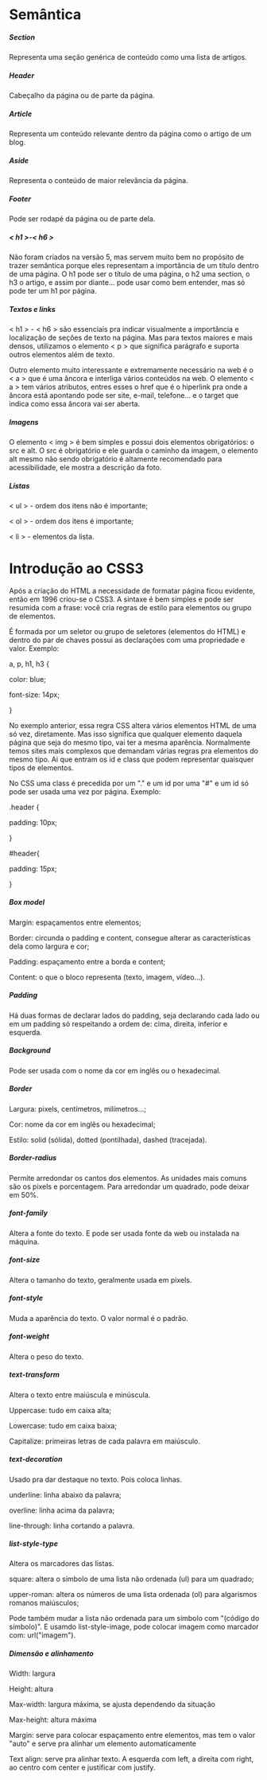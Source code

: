 # Semântica

##### Section

Representa uma seção genérica de conteúdo como uma lista de artigos.

##### Header

Cabeçalho  da página ou de parte da página.

##### Article

Representa um conteúdo relevante dentro da página como o artigo de um blog.

##### Aside

Representa o conteúdo de maior relevância da página.

##### Footer

Pode ser rodapé da página ou de parte dela.

##### < h1 >-< h6 >

Não foram criados na versão 5, mas servem muito bem no propósito de trazer semântica porque eles representam a importância de um título dentro de uma página. O h1 pode ser o título de uma página, o h2 uma section, o h3 o artigo, e assim por diante... pode usar como bem entender, mas só pode ter um h1 por página.

##### Textos e links

< h1 > - < h6 > são essenciais pra indicar visualmente a importância e localização de seções de texto na página. Mas para textos maiores e mais densos, utilizamos o elemento < p > que significa parágrafo e suporta outros elementos além de texto.

Outro elemento muito interessante e extremamente necessário na web é o < a > que é uma âncora e interliga vários conteúdos na web. O elemento < a > tem vários atributos, entres esses o href que é o hiperlink pra onde a âncora está apontando pode ser site, e-mail, telefone... e o target que indica como essa âncora vai ser aberta.

##### Imagens

O elemento < img > é bem simples e possui dois elementos obrigatórios: o src e alt. O src é obrigatório e ele guarda o caminho da imagem, o elemento alt mesmo não sendo obrigatório é altamente recomendado para acessibilidade, ele mostra a descrição da foto.

##### Listas

< ul > - ordem dos itens não é importante;

< ol > - ordem dos itens é importante;

< li > - elementos da lista.

# Introdução ao CSS3

Após a criação do HTML a necessidade de formatar página ficou evidente, então em 1996 criou-se o CSS3. A sintaxe é bem simples e pode ser resumida com a frase: você cria regras de estilo para elementos ou grupo de elementos. 

É formada por um seletor ou grupo de seletores (elementos do HTML) e dentro do par de chaves possui as declarações com uma propriedade e valor. Exemplo:

a, p, h1, h3 {

color: blue;

font-size: 14px;

}

No exemplo anterior, essa regra CSS altera vários elementos HTML de uma só vez, diretamente. Mas isso significa que qualquer elemento daquela página que seja do mesmo tipo, vai ter a mesma aparência. Normalmente temos sites mais complexos que demandam várias regras pra elementos do mesmo tipo. Ai que entram os id e class que podem representar quaisquer tipos de elementos.

No CSS uma class é precedida por um "." e um id por uma "#" e um id só pode ser usada uma vez por página. Exemplo:

.header {

padding: 10px;

}

#header{

padding: 15px;

}

##### Box model

Margin: espaçamentos entre elementos;

Border: circunda o padding e content, consegue alterar as características dela como largura e cor;

Padding: espaçamento entre a borda e content;

Content: o que o bloco representa (texto, imagem, vídeo...).

##### Padding

Há duas formas de declarar lados do padding, seja declarando cada lado ou em um padding só respeitando a ordem de: cima, direita, inferior e esquerda.

##### Background

Pode ser usada com o nome da cor em inglês ou o hexadecimal. 

##### Border

Largura: pixels, centímetros, milímetros...;

Cor: nome da cor em inglês ou hexadecimal;

Estilo: solid (sólida), dotted (pontilhada), dashed (tracejada). 

##### Border-radius

Permite arredondar os cantos dos elementos. As unidades mais comuns são os pixels e porcentagem. Para arredondar um quadrado, pode deixar em 50%.

##### font-family

Altera a fonte do texto. E pode ser usada fonte da web ou instalada na máquina.

##### font-size

Altera o tamanho do texto, geralmente usada em pixels.

##### font-style

Muda a aparência do texto. O valor normal é o padrão. 

##### font-weight

Altera o peso do texto.

##### text-transform

Altera o texto entre maiúscula e minúscula.

Uppercase: tudo em caixa alta;

Lowercase: tudo em caixa baixa;

Capitalize: primeiras letras de cada palavra em maiúsculo.

##### text-decoration

Usado pra dar destaque no texto. Pois coloca linhas.

underline: linha abaixo da palavra;

overline: linha acima da palavra;

line-through: linha cortando a palavra.

##### list-style-type

Altera os marcadores das listas.

square: altera o símbolo de uma lista não ordenada (ul) para um quadrado;

upper-roman: altera os números de uma lista ordenada (ol) para algarismos romanos maiúsculos;

Pode também mudar a lista não ordenada para um símbolo com "(código do símbolo)". E usamdo list-style-image, pode colocar imagem como marcador com: url("imagem").

##### Dimensão e alinhamento

Width: largura

Height: altura

Max-width: largura máxima, se ajusta dependendo da situação

Max-height: altura máxima

Margin: serve para colocar espaçamento entre elementos, mas tem o valor "auto" e serve pra alinhar um elemento automaticamente

Text align: serve pra alinhar texto. A esquerda com left, a direita com right, ao centro com center e justificar com justify.

